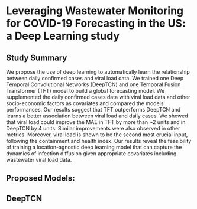 Leveraging Wastewater Monitoring for COVID-19 Forecasting in the US: a Deep Learning study
==========================================================================================

Study Summary
-------------
We propose the use of deep learning to automatically learn the relationship between daily confirmed cases and viral load data. We trained one Deep Temporal Convolutional Networks (DeepTCN) and one Temporal Fusion Transformer (TFT) model to build a global forecasting model. We supplemented the daily confirmed cases data with viral load data and other socio-economic factors as covariates and compared the models' performances. Our results suggest that TFT outperforms DeepTCN and learns a better association between viral load and daily cases. We showed that viral load could improve the MAE in TFT by more than ~2 units and in DeepTCN by 4 units. Similar improvements were also observed in other metrics. Moreover, viral load is shown to be the second most crucial input, following the containment and health index. Our results reveal the feasibility of training a location-agnostic deep learning model that can capture the dynamics of infection diffusion given appropriate covariates including, wastewater viral load data.

Proposed Models:
---------------

DeepTCN
-------


